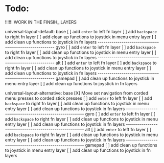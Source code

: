 # Todo:
!!!!!! WORK IN THE FINSIH_ LAYERS

universal-layout-default:
    base
    [ ] add `enter` to left fn layer
    [ ] add `backspace` to right fn layer
    [ ] add clean up functions to joystick in menu entry layer
    [ ] add clean up functions to joystick in fn layers
    --------------------------------------------------------
    gyro
    [ ] add `enter` to left fn layer
    [ ] add `backspace` to right fn layer
    [ ] add clean up functions to joystick in menu entry layer
    [ ] add clean up functions to joystick in fn layers
    --------------------------------------------------------
    alt
    [ ] add `enter` to left fn layer
    [ ] add `backspace` to right fn layer
    [ ] add clean up functions to joystick in menu entry layer
    [ ] add clean up functions to joystick in fn layers
    --------------------------------------------------------
    gamepad
    [ ] add clean up functions to joystick in menu entry layer
    [ ] add clean up functions to joystick in fn layers

universal-layout-alternative:
    base
    [X] Move set navigation from corded menu presses to corded stick presses
    [ ] add `enter` to left fn layer
    [ ] add `backspace` to right fn layer
    [ ] add clean up functions to joystick in menu entry layer
    [ ] add clean up functions to joystick in fn layers
    --------------------------------------------------------
    gyro
    [ ] add `enter` to left fn layer
    [ ] add `backspace` to right fn layer
    [ ] add clean up functions to joystick in menu entry layer
    [ ] add clean up functions to joystick in fn layers
    --------------------------------------------------------
    alt
    [ ] add `enter` to left fn layer
    [ ] add `backspace` to right fn layer
    [ ] add clean up functions to joystick in menu entry layer
    [ ] add clean up functions to joystick in fn layers
    --------------------------------------------------------
    gamepad
    [ ] add clean up functions to joystick in menu entry layer
    [ ] add clean up functions to joystick in fn layers
